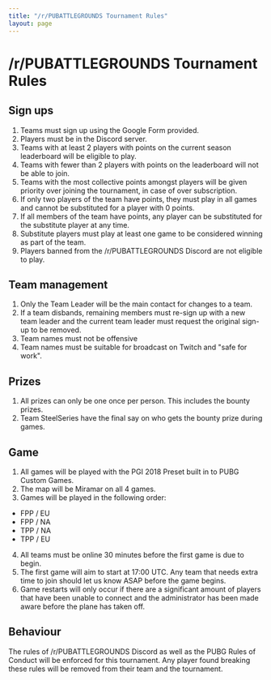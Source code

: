 ```yaml
---
title: "/r/PUBATTLEGROUNDS Tournament Rules"
layout: page
---
```


# /r/PUBATTLEGROUNDS Tournament Rules
## Sign ups
1. Teams must sign up using the Google Form provided.
2. Players must be in the Discord server. 
3. Teams with at least 2 players with points on the current season leaderboard will be eligible to play.
4. Teams with fewer than 2 players with points on the leaderboard will not be able to join.
5. Teams with the most collective points amongst players will be given priority over joining the tournament, in case of over subscription.
6. If only two players of the team have points, they must play in all games and cannot be substituted for a player with 0 points.
7. If all members of the team have points, any player can be substituted for the substitute player at any time.
8. Substitute players must play at least one game to be considered winning as part of the team.
9. Players banned from the /r/PUBATTLEGROUNDS Discord are not eligible to play.

## Team management
1. Only the Team Leader will be the main contact for changes to a team. 
2. If a team disbands, remaining members must re-sign up with a new team leader and the current team leader must request the original sign-up to be removed.
3. Team names must not be offensive
4. Team names must be suitable for broadcast on Twitch and "safe for work".

## Prizes
1. All prizes can only be one once per person. This includes the bounty prizes.
2. Team SteelSeries have the final say on who gets the bounty prize during games.

## Game
1. All games will be played with the PGI 2018 Preset built in to PUBG Custom Games.
2. The map will be Miramar on all 4 games.
3. Games will be played in the following order:
* FPP / EU
* FPP / NA
* TPP / NA
* TPP / EU
4. All teams must be online 30 minutes before the first game is due to begin.
5. The first game will aim to start at 17:00 UTC. Any team that needs extra time to join should let us know ASAP before the game begins. 
6. Game restarts will only occur if there are a significant amount of players that have been unable to connect and the administrator has been made aware before the plane has taken off.

## Behaviour
The rules of /r/PUBATTLEGROUNDS Discord as well as the PUBG Rules of Conduct will be enforced for this tournament. Any player found breaking these rules will be removed from their team and the tournament.